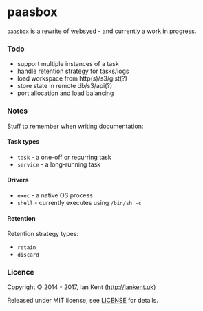 paasbox
========

`paasbox` is a rewrite of [websysd](https://github.com/websysd/websysd) - and currently a work in progress.

### Todo

- support multiple instances of a task
- handle retention strategy for tasks/logs
- load workspace from http(s)/s3/gist(?)
- store state in remote db/s3/api(?)
- port allocation and load balancing

### Notes

Stuff to remember when writing documentation:

#### Task types

- `task` - a one-off or recurring task
- `service` - a long-running task

#### Drivers

- `exec` - a native OS process
- `shell` - currently executes using `/bin/sh -c`

#### Retention

Retention strategy types:

- `retain`
- `discard`

### Licence

Copyright ©‎ 2014 - 2017, Ian Kent (http://iankent.uk)

Released under MIT license, see [LICENSE](LICENSE.md) for details.

